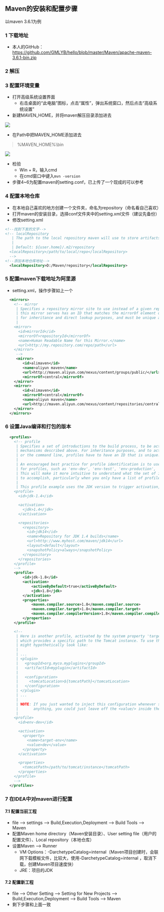 ## Maven的安装和配置步骤

以maven 3.6.1为例



### 1 下载地址

* 本人的GitHub：https://github.com/GMLYB/hello/blob/master/Maven/apache-maven-3.6.1-bin.zip



### 2 解压



### 3 配置环境变量

* 打开高级系统设置界面
  * 右击桌面的“此电脑”图标，点击“属性”，弹出系统窗口，然后点击“高级系统设置”
* 新建MAVEN_HOME，并将maven解压目录添加进去

![](..\Maven\images\配置环境变量1.jpg)

* 在Path中把MAVEN_HOME添加进去

> %MAVEN_HOME%\bin

![](..\Maven\images\配置环境变量2.jpg)

* 检验
  * Win + R，输入cmd
  * 在cmd窗口中键入`mvn -version`
* 步骤4~6为配置maven的setting.conf，已上传了一个现成的可以参考



### 4 配置本地仓库

* 在本地自己喜欢的地方创建一个文件夹，命名为repository（命名看自己喜欢）
* 打开maven的安装目录，选择conf文件夹中的setting.xml文件（建议先备份）
* 修改setting.xml

```xml
<!--找到下发的文字-->
<!-- localRepository
   | The path to the local repository maven will use to store artifacts.
   |
   | Default: ${user.home}/.m2/repository
  <localRepository>/path/to/local/repo</localRepository>
  -->
<!--添加本地仓库地址-->
  <localRepository>D:/Maven/repository</localRepository>
```



### 5 配置maven下载地址为阿里源

* setting.xml，操作步骤如上一个

```xml
  <mirrors>
    <!-- mirror
     | Specifies a repository mirror site to use instead of a given repository. The repository that
     | this mirror serves has an ID that matches the mirrorOf element of this mirror. IDs are used
     | for inheritance and direct lookup purposes, and must be unique across the set of mirrors.
     |
    <mirror>
      <id>mirrorId</id>
      <mirrorOf>repositoryId</mirrorOf>
      <name>Human Readable Name for this Mirror.</name>
      <url>http://my.repository.com/repo/path</url>
    </mirror>
     -->
	 <mirror>
		<id>alimaven</id>
		<name>aliyun maven</name>
		<url>http://maven.aliyun.com/nexus/content/groups/public/</url>
		<mirrorOf>central</mirrorOf>
	</mirror>
	<mirror>
		<id>alimaven</id>
		<mirrorOf>central</mirrorOf>
		<name>aliyun maven</name>
		<url>http://maven.aliyun.com/nexus/content/repositories/central/</url>
	</mirror>
  </mirrors>
```



### 6 设置Java编译和打包的版本

```xml
  <profiles>
    <!-- profile
     | Specifies a set of introductions to the build process, to be activated using one or more of the
     | mechanisms described above. For inheritance purposes, and to activate profiles via <activatedProfiles/>
     | or the command line, profiles have to have an ID that is unique.
     |
     | An encouraged best practice for profile identification is to use a consistent naming convention
     | for profiles, such as 'env-dev', 'env-test', 'env-production', 'user-jdcasey', 'user-brett', etc.
     | This will make it more intuitive to understand what the set of introduced profiles is attempting
     | to accomplish, particularly when you only have a list of profile id's for debug.
     |
     | This profile example uses the JDK version to trigger activation, and provides a JDK-specific repo.
    <profile>
      <id>jdk-1.4</id>

      <activation>
        <jdk>1.4</jdk>
      </activation>

      <repositories>
        <repository>
          <id>jdk14</id>
          <name>Repository for JDK 1.4 builds</name>
          <url>http://www.myhost.com/maven/jdk14</url>
          <layout>default</layout>
          <snapshotPolicy>always</snapshotPolicy>
        </repository>
      </repositories>
    </profile>
    -->
    <profile>
        <id>jdk-1.8</id>
        <activation>
            <activeByDefault>true</activeByDefault>
            <jdk>1.8</jdk>
        </activation>
        <properties>
            <maven.compiler.source>1.8</maven.compiler.source>
            <maven.compiler.target>1.8</maven.compiler.target>
            <maven.compiler.compilerVersion>1.8</maven.compiler.compilerVersion>
        </properties>
    </profile>

    <!--
     | Here is another profile, activated by the system property 'target-env' with a value of 'dev',
     | which provides a specific path to the Tomcat instance. To use this, your plugin configuration
     | might hypothetically look like:
     |
     | ...
     | <plugin>
     |   <groupId>org.myco.myplugins</groupId>
     |   <artifactId>myplugin</artifactId>
     |
     |   <configuration>
     |     <tomcatLocation>${tomcatPath}</tomcatLocation>
     |   </configuration>
     | </plugin>
     | ...
     |
     | NOTE: If you just wanted to inject this configuration whenever someone set 'target-env' to
     |       anything, you could just leave off the <value/> inside the activation-property.
     |
    <profile>
      <id>env-dev</id>

      <activation>
        <property>
          <name>target-env</name>
          <value>dev</value>
        </property>
      </activation>

      <properties>
        <tomcatPath>/path/to/tomcat/instance</tomcatPath>
      </properties>
    </profile>
    -->
  </profiles>
```



### 7 在IDEA中对maven进行配置

#### 7.1 配置当前工程

* file --> settings --> Build,Execution,Deployment --> Build Tools --> Maven
* 配置Maven home directory（Maven安装目录）、User setting file（用户的配置文件）、Local repository（本地仓库）
* 设置Maven --> Runner 
  * VM Options：-DarchetypeCatalog=internal（Maven项目创建时，会联网下载模板文件，比较大，使用-DarchetypeCatalog=internal ，取消下载，创建Maven项目速度快）
  * JRE：项目的JDK



#### 7.2 配置新工程

* file --> Other Setting --> Setting for New Projects --> Build,Execution,Deployment --> Build Tools --> Maven
* 剩下步骤和上面一致

